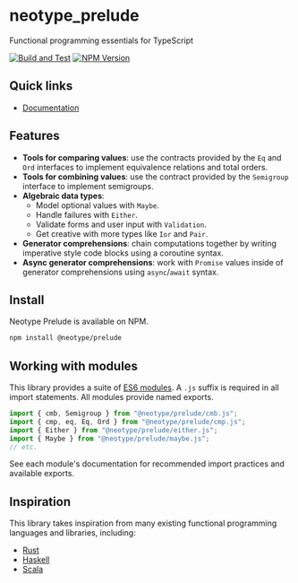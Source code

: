 # neotype_prelude

Functional programming essentials for TypeScript

[![Build and Test](https://github.com/jm4rtinez/neotype_prelude/actions/workflows/build_and_test.yml/badge.svg)](https://github.com/jm4rtinez/neotype_prelude/actions/workflows/build_and_test.yml)
[![NPM Version](https://img.shields.io/npm/v/@neotype/prelude?color=33cd56&logo=npm)](https://www.npmjs.com/package/@neotype/prelude)

## Quick links

-   [Documentation](https://jm4rtinez.github.io/neotype_prelude/)

## Features

-   **Tools for comparing values**: use the contracts provided by the `Eq` and
    `Ord` interfaces to implement equivalence relations and total orders.
-   **Tools for combining values**: use the contract provided by the `Semigroup`
    interface to implement semigroups.
-   **Algebraic data types**:
    -   Model optional values with `Maybe`.
    -   Handle failures with `Either`.
    -   Validate forms and user input with `Validation`.
    -   Get creative with more types like `Ior` and `Pair`.
-   **Generator comprehensions**: chain computations together by writing
    imperative style code blocks using a coroutine syntax.
-   **Async generator comprehensions**: work with `Promise` values inside of
    generator comprehensions using `async`/`await` syntax.

## Install

Neotype Prelude is available on NPM.

```sh
npm install @neotype/prelude
```

## Working with modules

This library provides a suite of [ES6 modules]. A `.js` suffix is required in
all import statements. All modules provide named exports.

```ts
import { cmb, Semigroup } from "@neotype/prelude/cmb.js";
import { cmp, eq, Eq, Ord } from "@neotype/prelude/cmp.js";
import { Either } from "@neotype/prelude/either.js";
import { Maybe } from "@neotype/prelude/maybe.js";
// etc.
```

See each module's documentation for recommended import practices and available
exports.

[es6 modules]:
	https://exploringjs.com/es6/ch_modules.html#sec_basics-of-es6-modules

## Inspiration

This library takes inspiration from many existing functional programming
languages and libraries, including:

-   [Rust](https://www.rust-lang.org/)
-   [Haskell](https://www.haskell.org)
-   [Scala](https://scala-lang.org)
